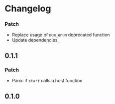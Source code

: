 # Changelog

### Patch

- Replace usage of `num_enum` deprecated function
- Update dependencies

## 0.1.1

### Patch

- Panic if `start` calls a host function

## 0.1.0
